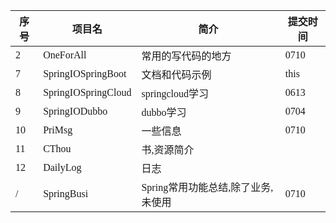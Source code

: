 <span  style="font-family: Simsun,serif; font-size: 17px; ">

| 序号 | 项目名                 | 简介                    | 提交时间 |
|----|---------------------|-----------------------|------|
| 2  | OneForAll           | 常用的写代码的地方             | 0710 |
| 7  | SpringIOSpringBoot  | 文档和代码示例               | this |
| 8  | SpringIOSpringCloud | springcloud学习         | 0613 |
| 9  | SpringIODubbo       | dubbo学习               | 0704 |
| 10 | PriMsg              | 一些信息                  | 0710 |
| 11 | CThou               | 书,资源简介                |      |
| 12 | DailyLog            | 日志                    |      |
| /  | SpringBusi          | Spring常用功能总结,除了业务,未使用 | 0710 |

</span>
